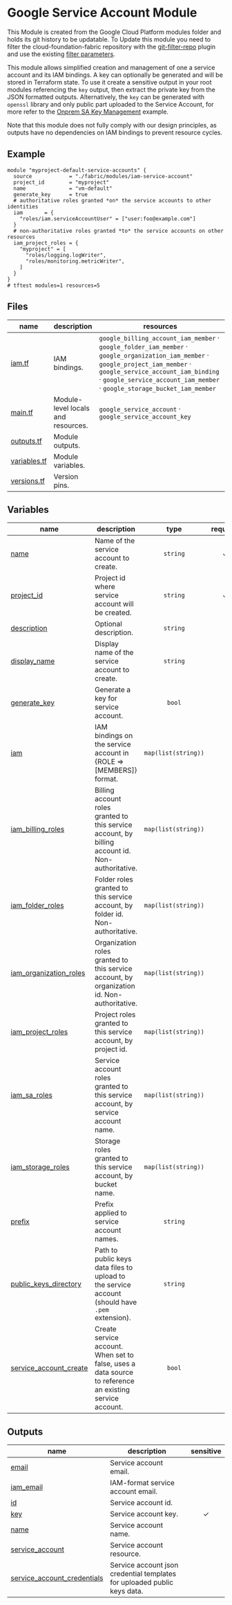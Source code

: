 # Google Service Account Module

This Module is created from the Google Cloud Platform modules folder and holds its git history to be updatable. To Update this module you need to filter the cloud-foundation-fabric repository with the [git-filter-repo](https://github.com/newren/git-filter-repo) plugin and use the existing [filter parameters](./git-repo-filter-module-iam-service-account.txt).

This module allows simplified creation and management of one a service account and its IAM bindings. A key can optionally be generated and will be stored in Terraform state. To use it create a sensitive output in your root modules referencing the `key` output, then extract the private key from the JSON formatted outputs. Alternatively, the `key` can be generated with `openssl` library and only public part uploaded to the Service Account, for more refer to the [Onprem SA Key Management](../../blueprints/cloud-operations/onprem-sa-key-management/) example.

Note that this module does not fully comply with our design principles, as outputs have no dependencies on IAM bindings to prevent resource cycles.

## Example

```hcl
module "myproject-default-service-accounts" {
  source            = "./fabric/modules/iam-service-account"
  project_id        = "myproject"
  name              = "vm-default"
  generate_key      = true
  # authoritative roles granted *on* the service accounts to other identities
  iam       = {
    "roles/iam.serviceAccountUser" = ["user:foo@example.com"]
  }
  # non-authoritative roles granted *to* the service accounts on other resources
  iam_project_roles = {
    "myproject" = [
      "roles/logging.logWriter",
      "roles/monitoring.metricWriter",
    ]
  }
}
# tftest modules=1 resources=5
```
<!-- TFDOC OPTS files:1 -->
<!-- BEGIN TFDOC -->

## Files

| name                           | description                        | resources                                                                                                                                                                                                                                                                                                                        |
| ------------------------------ | ---------------------------------- | -------------------------------------------------------------------------------------------------------------------------------------------------------------------------------------------------------------------------------------------------------------------------------------------------------------------------------- |
| [iam.tf](./iam.tf)             | IAM bindings.                      | <code>google_billing_account_iam_member</code> · <code>google_folder_iam_member</code> · <code>google_organization_iam_member</code> · <code>google_project_iam_member</code> · <code>google_service_account_iam_binding</code> · <code>google_service_account_iam_member</code> · <code>google_storage_bucket_iam_member</code> |
| [main.tf](./main.tf)           | Module-level locals and resources. | <code>google_service_account</code> · <code>google_service_account_key</code>                                                                                                                                                                                                                                                    |
| [outputs.tf](./outputs.tf)     | Module outputs.                    |                                                                                                                                                                                                                                                                                                                                  |
| [variables.tf](./variables.tf) | Module variables.                  |                                                                                                                                                                                                                                                                                                                                  |
| [versions.tf](./versions.tf)   | Version pins.                      |                                                                                                                                                                                                                                                                                                                                  |

## Variables

| name                                        | description                                                                                             |                      type                      | required |                  default                  |
| ------------------------------------------- | ------------------------------------------------------------------------------------------------------- | :--------------------------------------------: | :------: | :---------------------------------------: |
| [name](variables.tf#L84)                    | Name of the service account to create.                                                                  |              <code>string</code>               |    ✓     |                                           |
| [project_id](variables.tf#L95)              | Project id where service account will be created.                                                       |              <code>string</code>               |    ✓     |                                           |
| [description](variables.tf#L17)             | Optional description.                                                                                   |              <code>string</code>               |          |             <code>null</code>             |
| [display_name](variables.tf#L23)            | Display name of the service account to create.                                                          |              <code>string</code>               |          | <code>&#34;Terraform-managed.&#34;</code> |
| [generate_key](variables.tf#L29)            | Generate a key for service account.                                                                     |               <code>bool</code>                |          |            <code>false</code>             |
| [iam](variables.tf#L35)                     | IAM bindings on the service account in {ROLE => [MEMBERS]} format.                                      | <code>map&#40;list&#40;string&#41;&#41;</code> |          |         <code>&#123;&#125;</code>         |
| [iam_billing_roles](variables.tf#L42)       | Billing account roles granted to this service account, by billing account id. Non-authoritative.        | <code>map&#40;list&#40;string&#41;&#41;</code> |          |         <code>&#123;&#125;</code>         |
| [iam_folder_roles](variables.tf#L49)        | Folder roles granted to this service account, by folder id. Non-authoritative.                          | <code>map&#40;list&#40;string&#41;&#41;</code> |          |         <code>&#123;&#125;</code>         |
| [iam_organization_roles](variables.tf#L56)  | Organization roles granted to this service account, by organization id. Non-authoritative.              | <code>map&#40;list&#40;string&#41;&#41;</code> |          |         <code>&#123;&#125;</code>         |
| [iam_project_roles](variables.tf#L63)       | Project roles granted to this service account, by project id.                                           | <code>map&#40;list&#40;string&#41;&#41;</code> |          |         <code>&#123;&#125;</code>         |
| [iam_sa_roles](variables.tf#L70)            | Service account roles granted to this service account, by service account name.                         | <code>map&#40;list&#40;string&#41;&#41;</code> |          |         <code>&#123;&#125;</code>         |
| [iam_storage_roles](variables.tf#L77)       | Storage roles granted to this service account, by bucket name.                                          | <code>map&#40;list&#40;string&#41;&#41;</code> |          |         <code>&#123;&#125;</code>         |
| [prefix](variables.tf#L89)                  | Prefix applied to service account names.                                                                |              <code>string</code>               |          |             <code>null</code>             |
| [public_keys_directory](variables.tf#L100)  | Path to public keys data files to upload to the service account (should have `.pem` extension).         |              <code>string</code>               |          |          <code>&#34;&#34;</code>          |
| [service_account_create](variables.tf#L106) | Create service account. When set to false, uses a data source to reference an existing service account. |               <code>bool</code>                |          |             <code>true</code>             |

## Outputs

| name                                          | description                                                              | sensitive |
| --------------------------------------------- | ------------------------------------------------------------------------ | :-------: |
| [email](outputs.tf#L17)                       | Service account email.                                                   |           |
| [iam_email](outputs.tf#L25)                   | IAM-format service account email.                                        |           |
| [id](outputs.tf#L33)                          | Service account id.                                                      |           |
| [key](outputs.tf#L41)                         | Service account key.                                                     |     ✓     |
| [name](outputs.tf#L47)                        | Service account name.                                                    |           |
| [service_account](outputs.tf#L52)             | Service account resource.                                                |           |
| [service_account_credentials](outputs.tf#L57) | Service account json credential templates for uploaded public keys data. |           |

<!-- END TFDOC -->
